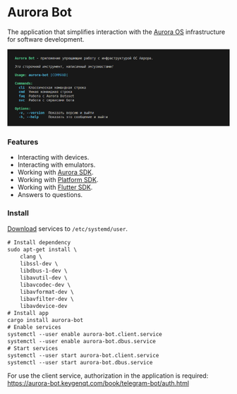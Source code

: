 # Aurora Bot

The application that simplifies interaction with the [Aurora OS](https://auroraos.ru/) infrastructure for software development.

![preview](https://github.com/keygenqt/aurora-bot/blob/main/data/preview.png?raw=true)

### Features

- Interacting with devices.
- Interacting with emulators.
- Working with [Aurora SDK](https://developer.auroraos.ru/doc/sdk).
- Working with [Platform SDK](https://developer.auroraos.ru/doc/sdk/psdk).
- Working with [Flutter SDK](https://developer.auroraos.ru/doc/extended/flutter).
- Answers to questions.

### Install

[Download](https://github.com/keygenqt/aurora-bot/tree/main/build/systemd) services to `/etc/systemd/user`.

```shell
# Install dependency
sudo apt-get install \
    clang \
    libssl-dev \
    libdbus-1-dev \
    libavutil-dev \
    libavcodec-dev \
    libavformat-dev \
    libavfilter-dev \
    libavdevice-dev
# Install app
cargo install aurora-bot
# Enable services
systemctl --user enable aurora-bot.client.service
systemctl --user enable aurora-bot.dbus.service
# Start services
systemctl --user start aurora-bot.client.service
systemctl --user start aurora-bot.dbus.service
```

For use the client service, authorization in the application is required:<br/>
https://aurora-bot.keygenqt.com/book/telegram-bot/auth.html
